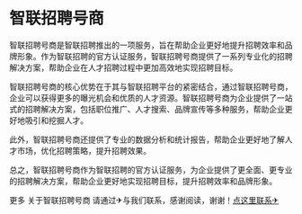 # 智联招聘号商

智联招聘号商是智联招聘推出的一项服务，旨在帮助企业更好地提升招聘效率和品牌形象。作为智联招聘的官方认证服务，智联招聘号商提供了一系列专业化的招聘解决方案，帮助企业在人才招聘过程中更加高效地实现招聘目标。

智联招聘号商的核心优势在于其与智联招聘平台的紧密结合，通过智联招聘号商，企业可以获得更多的曝光机会和优质的人才资源。智联招聘号商为企业提供了一站式的招聘解决方案，包括职位推广、人才搜索、品牌宣传等多种服务，帮助企业更好地吸引和挖掘人才。

此外，智联招聘号商还提供了专业的数据分析和统计报告，帮助企业更好地了解人才市场，优化招聘策略，提升招聘效果。

总之，智联招聘号商作为智联招聘的官方认证服务，为企业提供了更全面、更专业的招聘解决方案，帮助企业更好地实现招聘目标，提升招聘效率和品牌形象。

更多 关于智联招聘号商 请通过✈与我们联系，感谢阅读，谢谢！[点这里联系✈](https://a.k02.cc)